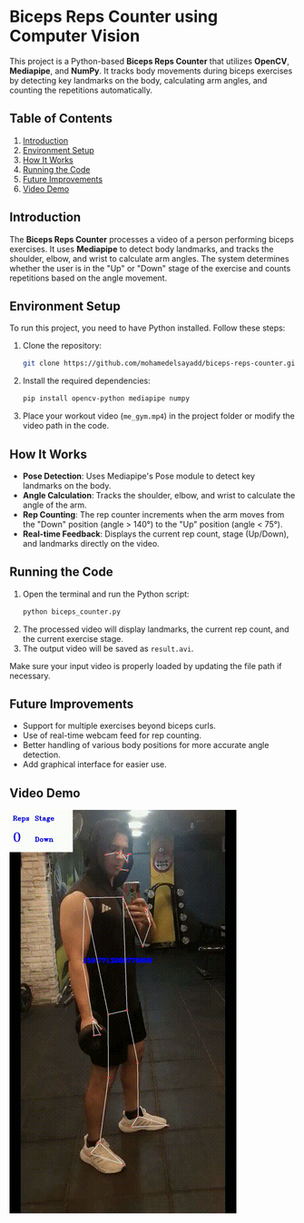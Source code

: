 # Biceps Reps Counter using Computer Vision

This project is a Python-based **Biceps Reps Counter** that utilizes **OpenCV**, **Mediapipe**, and **NumPy**. It tracks body movements during biceps exercises by detecting key landmarks on the body, calculating arm angles, and counting the repetitions automatically.

## Table of Contents

1. [Introduction](#introduction)
2. [Environment Setup](#environment-setup)
3. [How It Works](#how-it-works)
4. [Running the Code](#running-the-code)
5. [Future Improvements](#future-improvements)
6. [Video Demo](#video-demo)

## Introduction

The **Biceps Reps Counter** processes a video of a person performing biceps exercises. It uses **Mediapipe** to detect body landmarks, and tracks the shoulder, elbow, and wrist to calculate arm angles. The system determines whether the user is in the "Up" or "Down" stage of the exercise and counts repetitions based on the angle movement.

## Environment Setup

To run this project, you need to have Python installed. Follow these steps:

1. Clone the repository:
    ```bash
    git clone https://github.com/mohamedelsayadd/biceps-reps-counter.git
    ```
2. Install the required dependencies:
    ```bash
    pip install opencv-python mediapipe numpy
    ```
3. Place your workout video (`me_gym.mp4`) in the project folder or modify the video path in the code.

## How It Works

- **Pose Detection**: Uses Mediapipe's Pose module to detect key landmarks on the body.
- **Angle Calculation**: Tracks the shoulder, elbow, and wrist to calculate the angle of the arm.
- **Rep Counting**: The rep counter increments when the arm moves from the "Down" position (angle > 140°) to the "Up" position (angle < 75°).
- **Real-time Feedback**: Displays the current rep count, stage (Up/Down), and landmarks directly on the video.

## Running the Code

1. Open the terminal and run the Python script:
    ```bash
    python biceps_counter.py
    ```
2. The processed video will display landmarks, the current rep count, and the current exercise stage.
3. The output video will be saved as `result.avi`.

Make sure your input video is properly loaded by updating the file path if necessary.

## Future Improvements

- Support for multiple exercises beyond biceps curls.
- Use of real-time webcam feed for rep counting.
- Better handling of various body positions for more accurate angle detection.
- Add graphical interface for easier use.

## Video Demo

![Biceps Reps Counter](https://github.com/mohamedelsayadd/Biceps-reps-counter/blob/main/rusult.gif)


